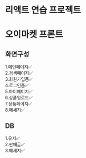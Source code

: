 # 리액트 연습 프로젝트

# 오이마켓 프론트

## 화면구성

1.메인페이지✅  
2.검색페이지✅  
3.회원가입폼✅  
4.로그인폼✅  
5.마이페이지✅  
6.상품업로드✅  
7.상품페이지✅  
8.메세지✅

## DB

1.유저✅  
2.판매글✅  
3.메세지✅
